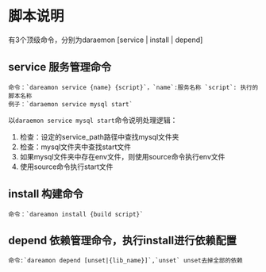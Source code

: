 # 脚本说明

有3个顶级命令，分别为daraemon [service | install | depend]

## service 服务管理命令

    命令：`dareamon service {name} {script}`，`name`:服务名称 `script`: 执行的脚本名称 
    例子：`daraemon service mysql start`
    
以`daraemon service mysql start`命令说明处理逻辑：
1. 检查：设定的service_path路径中查找mysql文件夹
1. 检查：mysql文件夹中查找start文件
1. 如果mysql文件夹中存在env文件，则使用source命令执行env文件
1. 使用source命令执行start文件

## install 构建命令

    命令：`dareamon install {build script}`
    
    
## depend 依赖管理命令，执行install进行依赖配置

    命令:`dareamon depend [unset|{lib_name}]`,`unset` unset去掉全部的依赖